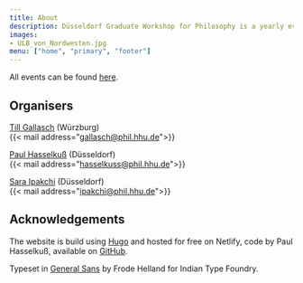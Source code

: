 ```yaml
---
title: About
description: Düsseldorf Graduate Workshop for Philosophy is a yearly event for early career researchers in metaphysics and neighbouring fields that takes place at Heinrich-Heine University Düsseldorf, Germany.
images:
- ULB_von_Nordwesten.jpg
menu: ["home", "primary", "footer"]
---
```


All events can be found [here](/events).

## Organisers

[Till Gallasch](https://philpeople.org/profiles/till-gallasch) (Würzburg)<br>
{{< mail address="gallasch@phil.hhu.de">}}

[Paul Hasselkuß](http://hasselkuss.com/) (Düsseldorf)<br>
{{< mail address="hasselkuss@phil.hhu.de">}}

[Sara Ipakchi](https://www.philosophie.hhu.de/personal/philosophie-vi-philosophie-des-geistes-und-der-kognition/mitarbeiter/innen/sara-ipakchi) (Düsseldorf)<br>
{{< mail address="ipakchi@phil.hhu.de">}}

## Acknowledgements

The website is build using [Hugo](https://gohugo.io) and hosted for free on Netlify, code by Paul Hasselkuß, available on [GitHub](https://github.com/paulHasselkuss/dgwp.org).

Typeset in [General Sans](https://www.fontshare.com/fonts/general-sans) by Frode Helland for Indian Type Foundry.

